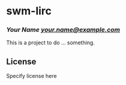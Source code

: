 # swm-lirc
### _Your Name <your.name@example.com>_

This is a project to do ... something.

## License

Specify license here

